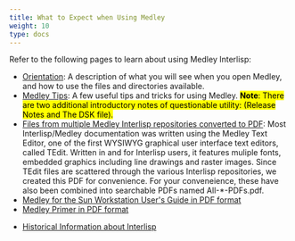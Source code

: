 ```yaml
---
title: What to Expect when Using Medley
weight: 10
type: docs
---
```


Refer to the following pages to learn about using Medley Interlisp:

* [Orientation](orientation): A description of what you will see when you open Medley, and how to use the files and directories available.
* [Medley Tips](tips): A few useful tips and tricks for using Medley. 
<mark>**Note**: There are two additional introductory notes of questionable utility: (Release Notes and The DSK file).</mark>
* [Files from multiple Medley Interlisp repositories converted to PDF](https://drive.google.com/drive/folders/10ZBQty5gEwdBnZHtEbXfe5f1dHGziGZG?usp=sharing): Most Interlisp/Medley documentation was written using the Medley Text Editor, one of the first WYSIWYG graphical user interface text editors, called TEdit. Written in and for Interlisp users, it features muliple fonts, embedded graphics including line drawings and raster images. Since TEdit files are scattered through the various Interlisp repositories, we created this PDF for convenience. For your conveneience, these have also been combined into searchable PDFs named All-*-PDFs.pdf. 
* <a href="/documentation/SunUserGuide.pdf">Medley for the Sun Workstation User's Guide in PDF format</a>
* <a href="/documentation/Medley-Primer.pdf">Medley Primer in PDF format</a> 
<!-- - <a href="1992-02-An_Introduction_to_Medley_Release_2.0.pdf">Introduction to Medley, Release 2.0</a> -->
* [Historical Information about Interlisp](/medley/history/)
